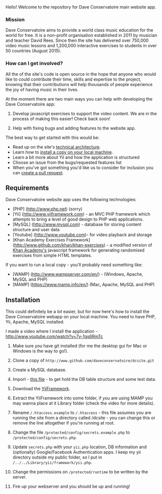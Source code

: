 Hello!  Welcome to the repository for Dave Conservatoire main website app.  

### Mission

Dave Conservatoire aims to provide a world class music education for the world for free.  It is a non-profit organisation established in 2011 by musician and teacher David Rees.  Since then the site has delivered over 750,000 video music lessons and 1,200,000 interactive exercises to students in over 50 countries (August 2015).  

### How can I get involved?

All the of the site's code is open source in the hope that anyone who would like to could contribute their time, skills and expertise to the project, knowing that their contributions will help thousands of people experience the joy of having music in their lives.

At the moment there are two main ways you can help with developing the Dave Conservatoire app:

1. Develop javascript exercises to support the video content.  We are in the process of making this easier! Check back soon!

2. Help with fixing bugs and adding features to the website app.

The best way to get started with this would be:

* Read up on the site's [technical architecture](https://github.com/daveconservatoire/dcsite/wiki/Site-Architecture).
* Learn how to [install a copy on your local machine](https://github.com/daveconservatoire/dcsite/wiki/Installing-the-application-on-your-local-machine).
* Learn a bit more about Yii and how the application is structured
* Choose an issue from the bugs/requested features list
* When you've got something you'd like us to consider for inclusion you can [create a pull request](https://help.github.com/articles/creating-a-pull-request). 

## Requirements

Dave Conservatoire website app uses the following technologies:

* [PHP] (http://www.php.net) (sorry)
* [Yii] (http://www.yiiframework.com) - an MVC PHP framework which attempts to bring a level of good design to PHP web applications. 
* [MySQL] (http://www.mysql.com) - database for storing content structure and user data
* [Youtube] (http://www.youtube.com)- for video playback and storage
* [Khan Academy Exercises Framework] (http://www.github.com/khan/khan-exercises) - a modified version of [Khan Academy's](http://www.khanacademy.org) javascript framework for generating randomised exercises from simple HTML templates. 

If you want to run a local copy - you'll probably need something like: 

* [WAMP] (http://www.wampserver.com/en/) - (Windows, Apache, MySQL and PHP)
* [MAMP] (https://www.mamp.info/en/) (Mac, Apache, MySQL and PHP)

## Installation 

This could definitely be a *lot* easier, but for now here's how to install the Dave Conservatoire webapp on your local machine.  You need to have PHP, Yii, Apache, MySQL installed.  

I made a video where I install the application - http://www.youtube.com/watch?v=7y-1gs6RmTc

1. Make sure you have git installed (for me the desktop gui for Mac or Windows is the way to go!).

2. Clone a copy of `http://www.github.com/daveconservatoire/dcsite.git`

3. Create a MySQL database.

4. Import - [this file](https://github.com/daveconservatoire/dcsite/blob/master/dbschema/dbschema.sql) - to get hold the DB table structure and some test data.

5. Download the [YiiFramework](https://github.com/yiisoft/yii/releases/download/1.1.17/yii-1.1.17.467ff50.zip).

6. Extract the YiiFramework into some folder, if you are using MAMP you may wanna place at it Library folder (check the video for more details).

7. Rename `/.htaccess.example` to `/.htaccess` - this file assumes you are running the site from a directory called /dcsite - you can change this or remove the line altogether if you're running at root. 

8. Change the file `/protected/config/secrets.example.php` to `/protected/config/secrets.php`.

9. Update `secrets.php` with your `yii.php` location, DB information and (optionally) Google/Facebook Authentication apps.  I keep my yii directory outside my public folder, so I put in `/../../Library/yii/framework/yii.php`.

10.  Change the permissions on `/protected/runtime` to be written by the server.

11.  Fire up your webserver and you should be up and running!

